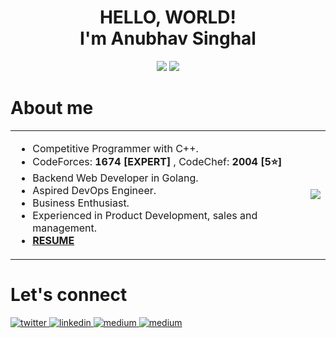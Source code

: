 <div align="center">
<!--   <img src="https://media.giphy.com/media/L1R1tvI9svkIWwpVYr/giphy.gif" align="center"/> -->
  <h1> HELLO, WORLD!<br>I'm Anubhav Singhal </h1> 
   <img src="https://komarev.com/ghpvc/?username=your-github-username&style=plastic" />
   <a href="https://twitter.com/anubhavitis"> <img src=https://img.shields.io/twitter/follow/anubhavitis?style=social /> </a>
</div>
<h1> About me </h1>
<table border="0" >
 <tr>
    <td>
        <ul>
          <li> Competitive Programmer with C++. </li>
          <li> CodeForces: <strong> 1674 [EXPERT] </strong>, CodeChef: <strong> 2004 [5⭐]</strong> </li>
          <li> Backend Web Developer in Golang. </li>
          <li> Aspired DevOps Engineer. </li>
          <li> Business Enthusiast. </li>
          <li> Experienced in Product Development, sales and management. </li>
          <li> <strong> <a href="https://anubhavitis.github.io/Resume/" target="_blank"> RESUME </a></strong> </li>
        </ul></b>
    </td>
    <td>  <img src="https://github-readme-stats.vercel.app/api?username=anubhavitis&show_icons=true&theme=dark" />
    </td>
 </tr>
</table>

<h1> Let's connect </h1>
<div>
  <a href="https://twitter.com/anubhavitis" target="_blank">
    <img src=https://img.shields.io/badge/twitter-%2300acee.svg?&style=for-the-badge&logo=twitter&logoColor=white alt=twitter style="margin-bottom: 5px;" />
  </a>
  <a href="https://linkedin.com/in/anubhavitis" target="_blank">
    <img src=https://img.shields.io/badge/linkedin-%231E77B5.svg?&style=for-the-badge&logo=linkedin&logoColor=white alt=linkedin style="margin-bottom: 5px;" />
  </a>
  <a href="https://medium.com/@anubhavitis" target="_blank">
    <img src=https://img.shields.io/badge/medium-%23292929.svg?&style=for-the-badge&logo=medium&logoColor=white alt=medium style="margin-bottom: 5px;" />
  </a>
  <a href="https://dev.to/anubhavitis" target="_blank">
    <img src=https://img.shields.io/badge/Dev.To-%23292929.svg?&style=for-the-badge&logo=dev.to&logoColor=white alt=medium style="margin-bottom: 5px;" />
  </a>
</div>
